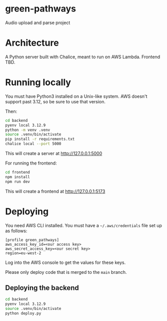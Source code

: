 # green-pathways
Audio upload and parse project

# Architecture

A Python server built with Chalice, meant to run on AWS Lambda. Frontend TBD.

# Running locally

You must have Python3 installed on a Unix-like system. AWS doesn't support past 3.12, so be sure to use that version.

Then:

```bash
cd backend
pyenv local 3.12.9
python -m venv .venv
source .venv/bin/activate
pip install -r requirements.txt
chalice local --port 5000
```

This will create a server at http://127.0.0.1:5000

For running the frontend:

```bash
cd frontend
npm install
npm run dev
```

This will create a frontend at http://127.0.0.1:5173


# Deploying

You need AWS CLI installed. You must have a `~/.aws/credentials` file set up as follows:

```
[profile green_pathways]
aws_access_key_id=<our access key>
aws_secret_access_key=<our secret key>
region=eu-west-2
```

Log into the AWS console to get the values for these keys.

Please only deploy code that is merged to the `main` branch.

## Deploying the backend

```bash
cd backend
pyenv local 3.12.9
source .venv/bin/activate
python deploy.py
```